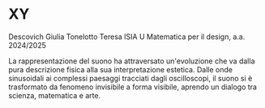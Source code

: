 # XY
Descovich Giulia 
Tonelotto Teresa
ISIA U
Matematica per il design, a.a. 2024/2025

La rappresentazione del suono ha attraversato un'evoluzione che va dalla pura descrizione fisica alla sua interpretazione estetica. Dalle onde sinusoidali ai complessi paesaggi tracciati dagli oscilloscopi, il suono si è trasformato da fenomeno invisibile a forma visibile, aprendo un dialogo tra scienza, matematica e arte.
